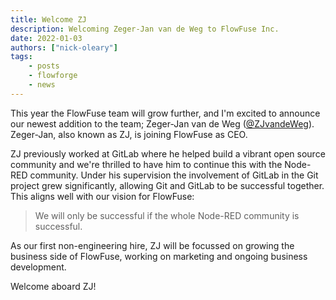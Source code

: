 ```yaml
---
title: Welcome ZJ
description: Welcoming Zeger-Jan van de Weg to FlowFuse Inc.
date: 2022-01-03
authors: ["nick-oleary"]
tags:
    - posts
    - flowforge
    - news
---
```


This year the FlowFuse team will grow further, and I'm excited to announce our
newest addition to the team; Zeger-Jan van de Weg ([@ZJvandeWeg](https://twitter.com/ZJvandeWeg)).
Zeger-Jan, also known as ZJ, is joining FlowFuse as CEO.

<!--more-->

ZJ previously worked at GitLab where he helped build a vibrant open source
community and we're thrilled to have him to continue this with the Node-RED
community. Under his supervision the involvement of GitLab in the Git project
grew significantly, allowing Git and GitLab to be successful together. This aligns
well with our vision for FlowFuse:

> We will only be successful if the whole Node-RED community is successful.

As our first non-engineering hire, ZJ will be focussed on growing the business side
of FlowFuse, working on marketing and ongoing business development.

Welcome aboard ZJ!
